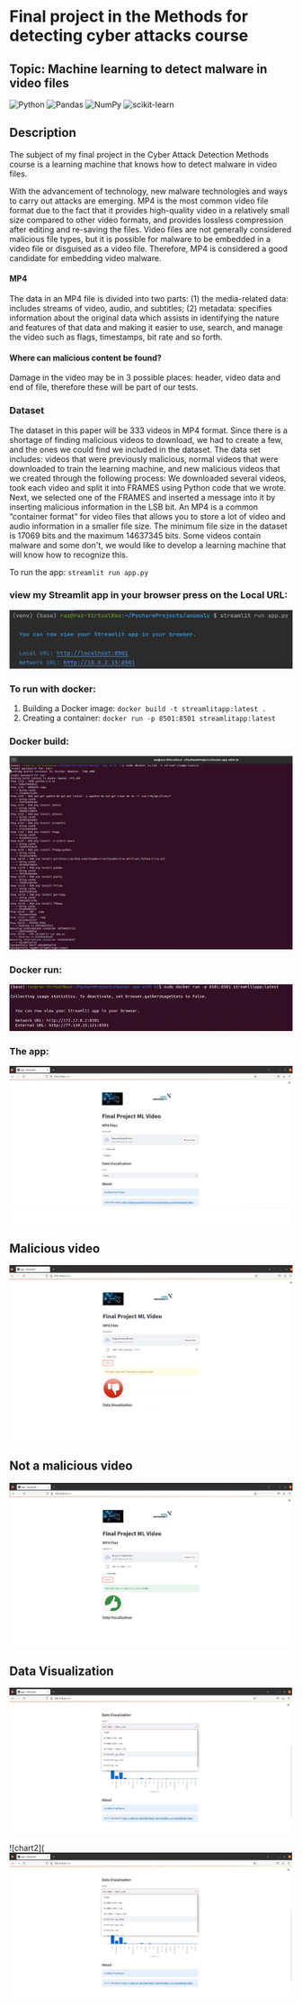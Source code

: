 # Final project in the Methods for detecting cyber attacks course
## Topic: Machine learning to detect malware in video files

![Python](https://img.shields.io/badge/python-3670A0?style=for-the-badge&logo=python&logoColor=ffdd54) ![Pandas](https://img.shields.io/badge/pandas-%23150458.svg?style=for-the-badge&logo=pandas&logoColor=white) ![NumPy](https://img.shields.io/badge/numpy-%23013243.svg?style=for-the-badge&logo=numpy&logoColor=white) ![scikit-learn](https://img.shields.io/badge/scikit--learn-%23F7931E.svg?style=for-the-badge&logo=scikit-learn&logoColor=white)

## Description

The subject of my final project in the Cyber Attack Detection Methods course is a learning machine that knows how to detect malware in video files.

With the advancement of technology, new malware technologies and ways to carry out  attacks are emerging.
MP4 is the most common video file format due to the fact that it provides high-quality video in a relatively small size compared to other video formats, and provides lossless compression after editing and re-saving the files. Video files are not generally considered malicious file types, but it is possible for malware to be embedded in a video file or disguised as a video file. Therefore, MP4 is considered a good candidate for embedding video malware. 

#### MP4
The data in an MP4 file is divided into two parts:
(1) the media-related data: includes streams of video, audio, and subtitles; 
(2) metadata: specifies information about the original data which assists in identifying the nature and features of that data and making it easier to use, search, and manage the video such as flags, timestamps, bit rate and so forth.

#### Where can malicious content be found?
Damage in the video may be in 3 possible places: header, video data and end of file, therefore these will be part of our tests.

### Dataset

The dataset in this paper will be 333 videos in MP4 format. Since there is a shortage of finding malicious videos to download, we had to create a few, and the ones we could find we included in the dataset. The data set includes: videos that were previously malicious, normal videos that were downloaded to train the learning machine, and new malicious videos that we created through the following process: We downloaded several videos, took each video and split it into FRAMES using Python code that we wrote. Next, we selected one of the FRAMES and inserted a message into it by inserting malicious information in the LSB bit. An MP4 is a common “container format” for video files that allows you to store a lot of video and audio information in a smaller file size. The minimum file size in the dataset is 17069 bits and the maximum 14637345 bits. Some videos contain malware and some don't, we would like to develop a learning machine that will know how to recognize this. 



To run the app: `streamlit run app.py`
### view my Streamlit app in your browser press on the Local URL:
![run](https://github.com/RazElbaz/Task-1-Anomaly-detection/blob/main/images/run.png)

### To run with docker:
1) Building a Docker image:
`docker build -t streamlitapp:latest .`
2) Creating a container:
`docker run -p 8501:8501 streamlitapp:latest`

### Docker build:

![dockerbuild](https://github.com/RazElbaz/Final-Project-Machine-Learning-Malicious-Video/blob/main/pictures/docker_build.png)

### Docker run:

![dockerrun](https://github.com/RazElbaz/Final-Project-Machine-Learning-Malicious-Video/blob/main/pictures/docker_run.png)

### The app:

![app](https://github.com/RazElbaz/Final-Project-Machine-Learning-Malicious-Video/blob/main/pictures/sreamlit_app.png)

## Malicious video

![mal_video](https://github.com/RazElbaz/Final-Project-Machine-Learning-Malicious-Video/blob/main/pictures/mal_video.png)

## Not a malicious video

![not_mal_video](https://github.com/RazElbaz/Final-Project-Machine-Learning-Malicious-Video/blob/main/pictures/not_mal_video.png)

## Data Visualization

![chart1](https://github.com/RazElbaz/Final-Project-Machine-Learning-Malicious-Video/blob/main/pictures/data_chart.png)

![chart2](![chart1](https://github.com/RazElbaz/Final-Project-Machine-Learning-Malicious-Video/blob/main/pictures/data_chart.png)


